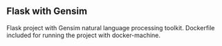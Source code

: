 ## Flask with Gensim

Flask project with Gensim natural language processing toolkit.
Dockerfile included for running the project with docker-machine.

